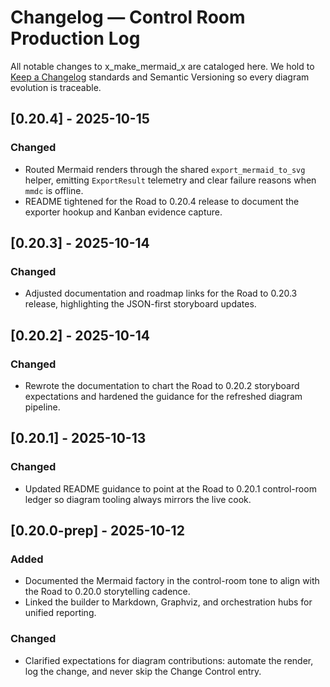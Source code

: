 # Changelog — Control Room Production Log

All notable changes to x_make_mermaid_x are cataloged here. We hold to [Keep a Changelog](https://keepachangelog.com/en/1.1.0/) standards and Semantic Versioning so every diagram evolution is traceable.

## [0.20.4] - 2025-10-15
### Changed
- Routed Mermaid renders through the shared `export_mermaid_to_svg` helper, emitting `ExportResult` telemetry and clear failure reasons when `mmdc` is offline.
- README tightened for the Road to 0.20.4 release to document the exporter hookup and Kanban evidence capture.

## [0.20.3] - 2025-10-14
### Changed
- Adjusted documentation and roadmap links for the Road to 0.20.3 release, highlighting the JSON-first storyboard updates.

## [0.20.2] - 2025-10-14
### Changed
- Rewrote the documentation to chart the Road to 0.20.2 storyboard expectations and hardened the guidance for the refreshed diagram pipeline.

## [0.20.1] - 2025-10-13
### Changed
- Updated README guidance to point at the Road to 0.20.1 control-room ledger so diagram tooling always mirrors the live cook.

## [0.20.0-prep] - 2025-10-12
### Added
- Documented the Mermaid factory in the control-room tone to align with the Road to 0.20.0 storytelling cadence.
- Linked the builder to Markdown, Graphviz, and orchestration hubs for unified reporting.

### Changed
- Clarified expectations for diagram contributions: automate the render, log the change, and never skip the Change Control entry.
